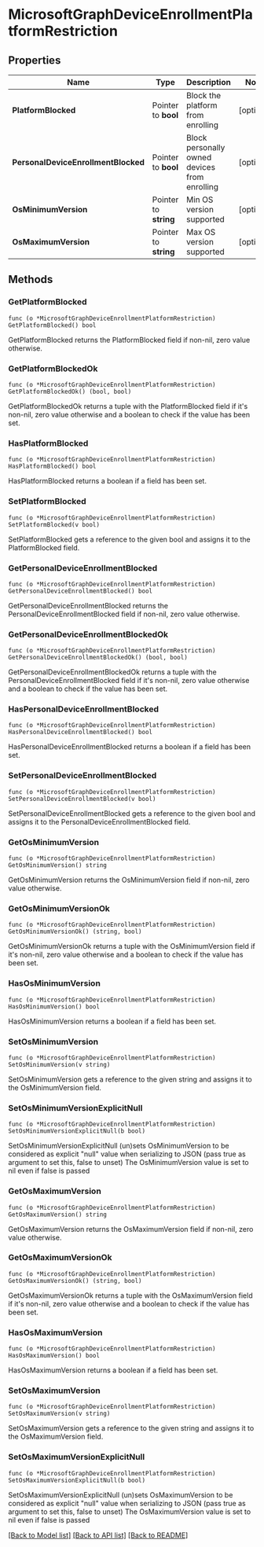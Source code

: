 # MicrosoftGraphDeviceEnrollmentPlatformRestriction

## Properties

Name | Type | Description | Notes
------------ | ------------- | ------------- | -------------
**PlatformBlocked** | Pointer to **bool** | Block the platform from enrolling | [optional] 
**PersonalDeviceEnrollmentBlocked** | Pointer to **bool** | Block personally owned devices from enrolling | [optional] 
**OsMinimumVersion** | Pointer to **string** | Min OS version supported | [optional] 
**OsMaximumVersion** | Pointer to **string** | Max OS version supported | [optional] 

## Methods

### GetPlatformBlocked

`func (o *MicrosoftGraphDeviceEnrollmentPlatformRestriction) GetPlatformBlocked() bool`

GetPlatformBlocked returns the PlatformBlocked field if non-nil, zero value otherwise.

### GetPlatformBlockedOk

`func (o *MicrosoftGraphDeviceEnrollmentPlatformRestriction) GetPlatformBlockedOk() (bool, bool)`

GetPlatformBlockedOk returns a tuple with the PlatformBlocked field if it's non-nil, zero value otherwise
and a boolean to check if the value has been set.

### HasPlatformBlocked

`func (o *MicrosoftGraphDeviceEnrollmentPlatformRestriction) HasPlatformBlocked() bool`

HasPlatformBlocked returns a boolean if a field has been set.

### SetPlatformBlocked

`func (o *MicrosoftGraphDeviceEnrollmentPlatformRestriction) SetPlatformBlocked(v bool)`

SetPlatformBlocked gets a reference to the given bool and assigns it to the PlatformBlocked field.

### GetPersonalDeviceEnrollmentBlocked

`func (o *MicrosoftGraphDeviceEnrollmentPlatformRestriction) GetPersonalDeviceEnrollmentBlocked() bool`

GetPersonalDeviceEnrollmentBlocked returns the PersonalDeviceEnrollmentBlocked field if non-nil, zero value otherwise.

### GetPersonalDeviceEnrollmentBlockedOk

`func (o *MicrosoftGraphDeviceEnrollmentPlatformRestriction) GetPersonalDeviceEnrollmentBlockedOk() (bool, bool)`

GetPersonalDeviceEnrollmentBlockedOk returns a tuple with the PersonalDeviceEnrollmentBlocked field if it's non-nil, zero value otherwise
and a boolean to check if the value has been set.

### HasPersonalDeviceEnrollmentBlocked

`func (o *MicrosoftGraphDeviceEnrollmentPlatformRestriction) HasPersonalDeviceEnrollmentBlocked() bool`

HasPersonalDeviceEnrollmentBlocked returns a boolean if a field has been set.

### SetPersonalDeviceEnrollmentBlocked

`func (o *MicrosoftGraphDeviceEnrollmentPlatformRestriction) SetPersonalDeviceEnrollmentBlocked(v bool)`

SetPersonalDeviceEnrollmentBlocked gets a reference to the given bool and assigns it to the PersonalDeviceEnrollmentBlocked field.

### GetOsMinimumVersion

`func (o *MicrosoftGraphDeviceEnrollmentPlatformRestriction) GetOsMinimumVersion() string`

GetOsMinimumVersion returns the OsMinimumVersion field if non-nil, zero value otherwise.

### GetOsMinimumVersionOk

`func (o *MicrosoftGraphDeviceEnrollmentPlatformRestriction) GetOsMinimumVersionOk() (string, bool)`

GetOsMinimumVersionOk returns a tuple with the OsMinimumVersion field if it's non-nil, zero value otherwise
and a boolean to check if the value has been set.

### HasOsMinimumVersion

`func (o *MicrosoftGraphDeviceEnrollmentPlatformRestriction) HasOsMinimumVersion() bool`

HasOsMinimumVersion returns a boolean if a field has been set.

### SetOsMinimumVersion

`func (o *MicrosoftGraphDeviceEnrollmentPlatformRestriction) SetOsMinimumVersion(v string)`

SetOsMinimumVersion gets a reference to the given string and assigns it to the OsMinimumVersion field.

### SetOsMinimumVersionExplicitNull

`func (o *MicrosoftGraphDeviceEnrollmentPlatformRestriction) SetOsMinimumVersionExplicitNull(b bool)`

SetOsMinimumVersionExplicitNull (un)sets OsMinimumVersion to be considered as explicit "null" value
when serializing to JSON (pass true as argument to set this, false to unset)
The OsMinimumVersion value is set to nil even if false is passed
### GetOsMaximumVersion

`func (o *MicrosoftGraphDeviceEnrollmentPlatformRestriction) GetOsMaximumVersion() string`

GetOsMaximumVersion returns the OsMaximumVersion field if non-nil, zero value otherwise.

### GetOsMaximumVersionOk

`func (o *MicrosoftGraphDeviceEnrollmentPlatformRestriction) GetOsMaximumVersionOk() (string, bool)`

GetOsMaximumVersionOk returns a tuple with the OsMaximumVersion field if it's non-nil, zero value otherwise
and a boolean to check if the value has been set.

### HasOsMaximumVersion

`func (o *MicrosoftGraphDeviceEnrollmentPlatformRestriction) HasOsMaximumVersion() bool`

HasOsMaximumVersion returns a boolean if a field has been set.

### SetOsMaximumVersion

`func (o *MicrosoftGraphDeviceEnrollmentPlatformRestriction) SetOsMaximumVersion(v string)`

SetOsMaximumVersion gets a reference to the given string and assigns it to the OsMaximumVersion field.

### SetOsMaximumVersionExplicitNull

`func (o *MicrosoftGraphDeviceEnrollmentPlatformRestriction) SetOsMaximumVersionExplicitNull(b bool)`

SetOsMaximumVersionExplicitNull (un)sets OsMaximumVersion to be considered as explicit "null" value
when serializing to JSON (pass true as argument to set this, false to unset)
The OsMaximumVersion value is set to nil even if false is passed

[[Back to Model list]](../README.md#documentation-for-models) [[Back to API list]](../README.md#documentation-for-api-endpoints) [[Back to README]](../README.md)


